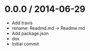 
0.0.0 / 2014-06-29
==================

 * Add travis
 * rename: Readmd.md -> Readme.md
 * Add package.json
 * dox
 * Initial commit
